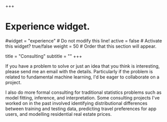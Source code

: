 +++
# Experience widget.
#widget = "experience"  # Do not modify this line!
active = false  # Activate this widget? true/false
weight = 50  # Order that this section will appear.

title = "Consulting"
subtitle = ""
+++

If you have a problem to solve or just an idea that you think is interesting, please send me an email with the details. Particularly if the problem is related to fundamental machine learning, I'd be eager to collaborate on a project. 

I also do more formal consulting for traditional statistics problems such as model fitting, inference, and interpretation. Some consulting projects I've worked on in the past involved identifying distributional differences between training and testing data, predicting travel preferences for app users, and modelling residential real estate prices.